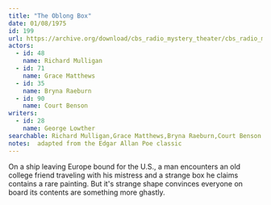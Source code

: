 ```yaml
---
title: "The Oblong Box"
date: 01/08/1975
id: 199
url: https://archive.org/download/cbs_radio_mystery_theater/cbs_radio_mystery_theater-0151-0200.zip/cbs_radio_mystery_theater-0151-0200%2Fcbsrmt_0199_the_oblong_box.mp3
actors:  
  - id: 48
    name: Richard Mulligan  
  - id: 71
    name: Grace Matthews  
  - id: 35
    name: Bryna Raeburn  
  - id: 90
    name: Court Benson
writers:  
  - id: 28
    name: George Lowther
searchable: Richard Mulligan,Grace Matthews,Bryna Raeburn,Court Benson George Lowther
notes:  adapted from the Edgar Allan Poe classic
---
```

On a ship leaving Europe bound for the U.S., a man encounters an old college friend traveling with his mistress and a strange box he claims contains a rare painting. But it's strange shape convinces everyone on board its contents are something more ghastly.